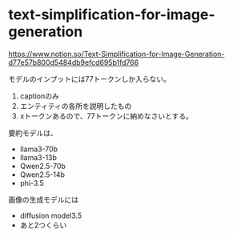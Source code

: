 # text-simplification-for-image-generation
https://www.notion.so/Text-Simplification-for-Image-Generation-d77e57b800d5484db9efcd695b1fd766


モデルのインプットには77トークンしか入らない。
1. captionのみ
2. エンティティの各所を説明したもの
3. xトークンあるので、77トークンに納めなさいとする。

要約モデルは、
- llama3-70b
- llama3-13b
- Qwen2.5-70b
- Qwen2.5-14b
- phi-3.5

画像の生成モデルには
- diffusion model3.5
- あと2つくらい
